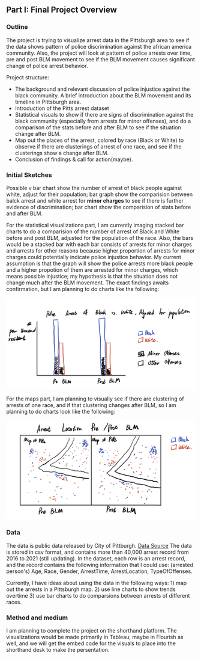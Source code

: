 
## Part I: Final Project Overview

### Outline

The project is trying to visualize arrest data in the Pittsburgh area to see if the data shows pattern of police discrimination against the african america community. Also, the project will look at pattern of police arrests over time, pre and post BLM movement to see if the BLM movement causes significant change of police arrest behavior.

Project structure:
- The background and relevant discussion of police injustice against the black community. A brief introduction about the BLM movement and its timeline in Pittsburgh area.
- Introduction of the Pitts arrest dataset
- Statistical visuals to show if there are signs of discrimination against the black community (especially from arrests for minor offenses), and do a comparison of the stats before and after BLM to see if the situation change after BLM. 
- Map out the places of the arrest, colored by race (Black or White) to observe if there are clusterings of arrest of one race, and see if the clusterings show a change after BLM.
- Conclusion of findings & call for action(maybe).


### Initial Sketches
Possible v bar chart show the number of arrest of black people against white, adjust for their population; bar graph show the comparision between balck arrest and white arrest for **minor charges** to see if there is further evidence of discrimination; bar chart show the comparision of stats before and after BLM.

For the statistical visualizations part, I am currently imaging stacked bar charts to do a comparision of the number of arrest of Black and White before and post BLM, adjusted for the population of the race. Also, the bars would be a stacked bar with each bar consists of arrests for minor charges and arrests for other reasons because higher proportion of arrests for minor charges could potentially indicate police injustice behavior. My current assumption is that the graph will show the police arrests more black people and a higher propotion of them are arrested for minor charges, which means possible injustice; my hypothesis is that the situation does not change much after the BLM movement. The exact findings awaits confirmation, but I am planning to do charts like the following:

![sketch_1](project_sketch_1.jpg)

For the maps part, I am planning to visually see if there are clustering of arrests of one race, and if that clustering changes after BLM, so I am planning to do charts look like the following:

![sketch_2](project_sketch_2.jpg)


### Data

The data is public data released by City of Pittburgh. [Data Source](https://data.wprdc.org/dataset/arrest-data?utm_campaign=Pittsburgh%20News&utm_source=hs_email&utm_medium=email&_hsenc=p2ANqtz-9BN2I6Nm8g8AY3cDuchW_Y_KtEeMW4ncJecwVtfAaoX9IuGepIIdTDmmqjTGCA4jwDWCvF)
The data is stored in csv format, and contains more than 40,000 arrest record from 2016 to 2021 (still updating). In the dataset, each row is an arrest record, and the record contains the following information that I could use: (arrested person's) Age, Race, Gender, ArrestTime, ArrestLocation, TypeOfOffenses. 

Currently, I have ideas about using the data in the following ways: 1) map out the arrests in a Pittsburgh map. 2) use line charts to show trends overtime 3) use bar charts to do comparsions between arrests of different races.

### Method and medium
  
I am planning to complete the project on the shorthand platform. The visualizations would be made primarily in Tableau, maybe in Flourish as well, and we will get the embed code for the visuals to place into the shorthand desk to make the persentation.
